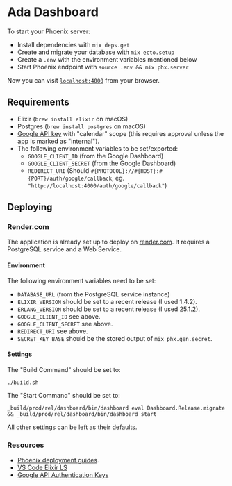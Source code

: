 # Ada Dashboard #

To start your Phoenix server:

  * Install dependencies with `mix deps.get`
  * Create and migrate your database with `mix ecto.setup`
  * Create a `.env` with the environment variables mentioned below
  * Start Phoenix endpoint with `source .env && mix phx.server`

Now you can visit [`localhost:4000`](http://localhost:4000) from your browser.

## Requirements ##

* Elixir (`brew install elixir` on macOS)
* Postgres (`brew install postgres` on macOS)
* [Google API key](https://cloud.google.com/docs/authentication/api-keys) with "calendar" scope (this requires approval unless the app is marked as "internal").
* The following environment variables to be set/exported:
  * `GOOGLE_CLIENT_ID` (from the Google Dashboard)
  * `GOOGLE_CLIENT_SECRET` (from the Google Dashboard)
  * `REDIRECT_URI` (Should `#{PROTOCOL}://#{HOST}:#{PORT}/auth/google/callback`, eg. `"http://localhost:4000/auth/google/callback"`)

## Deploying ##

### Render.com ###

The application is already set up to deploy on [render.com](https://render.com).
It requires a PostgreSQL service and a Web Service.

#### Environment ####

The following environment variables need to be set:

* `DATABASE_URL` (from the PostgreSQL service instance)
* `ELIXIR_VERSION` should be set to a recent release (I used 1.4.2).
* `ERLANG_VERSION` should be set to a recent release (I used 25.1.2).
* `GOOGLE_CLIENT_ID` see above.
* `GOOGLE_CLIENT_SECRET` see above.
* `REDIRECT_URI` see above.
* `SECRET_KEY_BASE` should be the stored output of `mix phx.gen.secret`.

#### Settings ####

The "Build Command" should be set to:
```
./build.sh
```

The "Start Command" should be set to:
```
_build/prod/rel/dashboard/bin/dashboard eval Dashboard.Release.migrate && _build/prod/rel/dashboard/bin/dashboard start
```

All other settings can be left as their defaults.

### Resources ###

* [Phoenix deployment guides](https://hexdocs.pm/phoenix/deployment.html).
* [VS Code Elixir LS](https://github.com/elixir-lsp/vscode-elixir-ls)
* [Google API Authentication Keys](https://cloud.google.com/docs/authentication/api-keys)
